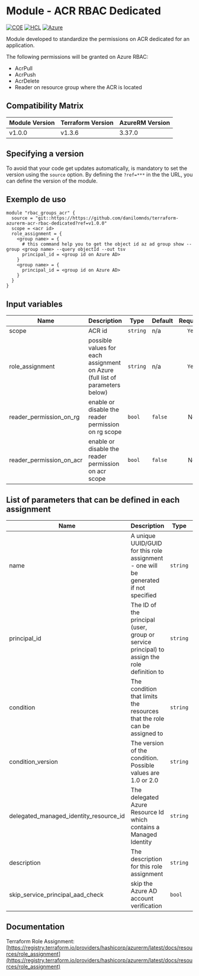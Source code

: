 # Module - ACR RBAC Dedicated
[![COE](https://img.shields.io/badge/Created%20By-CCoE-blue)]()
[![HCL](https://img.shields.io/badge/language-HCL-blueviolet)](https://www.terraform.io/)
[![Azure](https://img.shields.io/badge/provider-Azure-blue)](https://registry.terraform.io/providers/hashicorp/azurerm/latest)

Module developed to standardize the permissions on ACR dedicated for an application.

The following permissions will be granted on Azure RBAC:

- AcrPull
- AcrPush
- AcrDelete
- Reader on resource group where the ACR is located <optional>

## Compatibility Matrix

| Module Version | Terraform Version | AzureRM Version |
|----------------|-------------------| --------------- |
| v1.0.0       | v1.3.6 | 3.37.0         |

## Specifying a version

To avoid that your code get updates automatically, is mandatory to set the version using the `source` option. 
By defining the `?ref=***` in the the URL, you can define the version of the module.

## Exemplo de uso

```hcl
module "rbac_groups_acr" {
  source = "git::https://https://github.com/danilomnds/terraform-azurerm-acr-rbac-dedicated?ref=v1.0.0"
  scope = <acr id>
  role_assignment = {
    <group name> = {
      # this command help you to get the object id az ad group show --group <group name> --query objectId --out tsv
      principal_id = <group id on Azure AD>
    }
    <group name> = {
      principal_id = <group id on Azure AD>
    }
  }
}
```
## Input variables

| Name | Description | Type | Default | Required |
|------|-------------|------|---------|:--------:|
| scope | ACR id | `string` | n/a | `Yes` |
| role_assignment | possible values for each assignment on Azure (full list of parameters below) | `string` | n/a | `Yes` |
| reader_permission_on_rg | enable or disable the reader permission on rg scope | `bool` | `false` | No |
| reader_permission_on_acr | enable or disable the reader permission on acr scope | `bool` | `false` | No |

## List of parameters that can be defined in each assignment

| Name | Description | Type | Default | Required |
|------|-------------|------|---------|:--------:|
| name | A unique UUID/GUID for this role assignment - one will be generated if not specified | `string` | n/a | No |
| principal_id | The ID of the principal (user, group or service principal) to assign the role definition to | `string` | n/a | `Yes` |
| condition | The condition that limits the resources that the role can be assigned to | `string` | n/a | No |
| condition_version | The version of the condition. Possible values are 1.0 or 2.0 | `string` | n/a | No |
| delegated_managed_identity_resource_id | The delegated Azure Resource Id which contains a Managed Identity | `string` | n/a | No |
| description | The description for this role assignment | `string` | n/a | No |
| skip_service_principal_aad_check | skip the Azure AD account verification | `bool` | `false` | No |

## Documentation
Terraform Role Assignment: <br>
[https://registry.terraform.io/providers/hashicorp/azurerm/latest/docs/resources/role_assignment](https://registry.terraform.io/providers/hashicorp/azurerm/latest/docs/resources/role_assignment)<br>